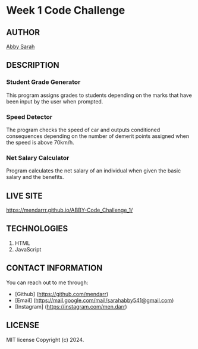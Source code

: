# Week 1 Code Challenge

## AUTHOR
[Abby Sarah](https://github.com/mendarr)

## DESCRIPTION
### Student Grade Generator
This program assigns grades to students depending on the marks that have been input by the user when prompted.

### Speed Detector
The program checks the speed of car and outputs conditioned consequences depending on the number of demerit points assigned when the speed is above 70km/h.

### Net Salary Calculator
Program calculates the net salary of an individual when given the basic salary and the benefits.

## LIVE SITE
https://mendarrr.github.io/ABBY-Code_Challenge_1/
## TECHNOLOGIES
1. HTML
2. JavaScript

## CONTACT INFORMATION
You can reach out to me through:
- [Github] (https://github.com/mendarr)
- [Email] (https://mail.google.com/mail/sarahabby541@gmail.com)
- [Instagram] (https://instagram.com/men.darr)

## LICENSE
MIT license
Copyright (c) 2024.


